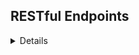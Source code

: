 ## RESTful Endpoints

<details close>


### Get a User


```http
GET /api/v1/users/:id
```

<details close>
<summary>  Details </summary>
<br>
    
Parameters: <br>
```
No Parameters
```

| Code | Description |
| :--- | :--- |
| 200 | `OK` |

Example Value:

```json

{
    "data": {
        "user_id": "1",
        "type": "user",
        "attributes": {
          "username": "user1",
          "password": "password",
          "city": "Denver",
          "state": "Colorado",
          "lat": 249.21,
          "long": 1,
          "hosted_events": [],
          "attending_events": [],
          "game_collection": []
        }
    }
}
```
| Code | Description |
| :--- | :--- |
| 404 | `Not found` |

Example Value:

```json

{
    "errors": [
      "message": "User not found"
    ]
}
```


</details>

---

### Get Events


```http
GET /api/v1/events
```

<details close>
<summary>  Details </summary>
<br>
    
Parameters: <br>
```
No Parameters
```

| Code | Description |
| :--- | :--- |
| 200 | `OK` |

Example Value:

```json

{
    "data": [
      {
        "event_id": "1",
        "type": "event",
        "attributes": {
          "date": "05/15/2022"
          "location": {
            "address": "202 S Pearl St",
            "city": "Denver",
            "state": "Colorado",
            "zip": "80209"
            "lat": 20.589,
            "long": 15.179,
          },
          "game_details": {
            "game_title": "Settlers of Catan",
            "game_description": "It is a game.",
            "category": "Strategy",
            "game_img_big": "https://gameimage.com.jpg",
            "game_img_thumb": "https://lilimage.com.jpg",
            "min_players": 2,
            "max_players": 6,
            "min_playtime": 50,
            "max_playtime": 180,
          },
          "attendees": [ 1, 2, 4],
          "host_id": 5,
          "event_description": "Playing Catan at my mom's house",
          "status": "Active"
        }
      },
      {
        "event_id": "2",
        "type": "event",
        "attributes": {
          "date": "05/17/2022"
          "location": {
            "address": "1579 Downing St",
            "city": "Denver",
            "state": "Colorado",
            "zip": "80206"
            "lat": 50,
            "long: 15.171,
          }
          "game_details": {
            "game_title": "Monopoly",
            "game_description": "Happy families.",
            "category": "Money",
            "game_img_big": "https://money.com.jpg",
            "game_img_thumb": "https://lilmoney.com.jpg",
            "min_players": 1,
            "max_players": 25,
            "min_playtime": 2000,
            "max_playtime": 8500,
          }
          "attendees": [ 1, 3, 4],
          "host_id": 2,
          "event_description": "Need pretext for divorcing my family.",
          "cancelled": false,
        }
      },
      ...
    ]
}
```
```
| Code | Description |
| :--- | :--- |
| 204 | `No content` |

Example Value:

```json

{
    "errors": [
      "message": "No events found"
    ]
}
```
</details>

---


### Get User Events


```http
GET /api/v1/users/:id/events/:id
```

<details close>
<summary>  Details </summary>
<br>
    
Parameters: <br>
```
No Parameters
```

| Code | Description |
| :--- | :--- |
| 200 | `OK` |

Example Value:

```json

{
    "data":  {
        "event_id": "1",
        "type": "event",
        "attributes": {
          "date": "05/15/2022"
          "location": {
            "address": "202 S Pearl St",
            "city": "Denver",
            "state": "Colorado",
            "zip": "80209"
            "lat": 20.589,
            "long": 15.179,
          },
        "game_details": {
          "game_title": "Settlers of Catan",
          "game_description": "It is a game.",
          "category": "Strategy",
          "game_img_big": "https://gameimage.com.jpg",
          "game_img_thumb": "https://lilimage.com.jpg",
          "min_players": 2,
          "max_players": 6,
          "min_playtime": 50,
          "max_playtime": 180
        },
        "attendees": [ 1, 2, 4],
        "host_id": 5,
        "event_description": "Playing Catan at my mom's house",
        "cancelled": false,
        }
      }
}
```
```
| Code | Description |
| :--- | :--- |
| 404 | `Not found` |

Example Value:

```json

{
    "errors": [
      "message": "Event not found"
    ]
}

```
</details>

---

### Post a New Event


```http
POST /api/v1/events
```

<details close>
<summary>  Details </summary>
<br>
    
Parameters: <br>
```
CONTENT_TYPE=application/json
```

| Code | Description |
| :--- | :--- |
| 201 | `CREATED` |

Example Value:

```json

{
    "data":  {
        "event_id": "1",
        "type": "event",
        "attributes": {
          "date": "05/15/2022"
          "location": {
            "address": "202 S Pearl St",
            "city": "Denver",
            "state": "Colorado",
            "zip": "80209"
            "lat": 20.589,
            "long": 15.179,
          },
        "game_details": {
          "game_title": "Settlers of Catan",
          "game_description": "It is a game.",
          "category": "Strategy",
          "game_img_big": "https://gameimage.com.jpg",
          "game_img_thumb": "https://lilimage.com.jpg",
          "min_players": 2,
          "max_players": 6,
          "min_playtime": 50,
          "max_playtime": 180
        },
        "attendees": [],
        "host_id": 5,
        "event_description": "Playing Catan at my mom's house",
        "cancelled": false,
        }
      }
}

```

| Code | Description |
| :--- | :--- |
| 422 | `Unprocessable Entity` |

Example Value:

```json

{
    "errors": [
      "message": "Variable depending on what's missing."
    ]
}
```
</details>

---

### Adding a User to an Event


```http
POST /api/v1/user_events
```

<details close>
<summary>  Details </summary>
<br>
    
Parameters: <br>
```
No Parameters
```

| Code | Description |
| :--- | :--- |
| 201 | `CREATED` |

Example Value:

```json

{
    "data":  {
        "event_id": "1",
        "type": "event",
        "attributes": {
          "date": "05/15/2022"
          "location": {
            "address": "202 S Pearl St",
            "city": "Denver",
            "state": "Colorado",
            "zip": "80209"
            "lat": 20.589,
            "long": 15.179,
          },
        "game_details": {
          "game_title": "Settlers of Catan",
          "game_description": "It is a game.",
          "category": "Strategy",
          "game_img_big": "https://gameimage.com.jpg",
          "game_img_thumb": "https://lilimage.com.jpg",
          "min_players": 2,
          "max_players": 6,
          "min_playtime": 50,
          "max_playtime": 180
        },
        "attendees": [2],
        "host_id": 5,
        "event_description": "Playing Catan at my mom's house",
        "cancelled": false,
        }
      }
}

```
| Code | Description |
| :--- | :--- |
| 404 | `Not found` |

Example Value:

```json

{
    "errors": [
      "message": "Event not found"
    ]
}
```

</details>

---

### Removing a User from an Event


```http
DELETE /api/v1/user_events
```

<details close>
<summary>  Details </summary>
<br>
     
Parameters: <br>
```
CONTENT_TYPE=application/json
```

| Code | Description |
| :--- | :--- |
| 204 | No Content |

Example Value:

```json
""
```
</details>

---

### Cancelling an Event

```http
PUT /api/v1/user_events
```

<details close>
<summary>  Details </summary>
<br>
     
Parameters: <br>
```
CONTENT_TYPE=application/json
```

| Code | Description |
| :--- | :--- |
| 202 | `ACCEPTED` |

Example Value:

```json

{
    "data":  {
        "event_id": "1",
        "type": "event",
        "attributes": {
          "date": "05/15/2022"
          "location": {
            "address": "202 S Pearl St",
            "city": "Denver",
            "state": "Colorado",
            "zip": "80209"
            "lat": 20.589,
            "long": 15.179,
          },
        "game_details": {
          "game_title": "Settlers of Catan",
          "game_description": "It is a game.",
          "category": "Strategy",
          "game_img_big": "https://gameimage.com.jpg",
          "game_img_thumb": "https://lilimage.com.jpg",
          "min_players": 2,
          "max_players": 6,
          "min_playtime": 50,
          "max_playtime": 180
        },
        "attendees": [2],
        "host_id": 5,
        "event_description": "Playing Catan at my mom's house",
        "cancelled": true,
        }
      }
}
```
</details>

---

### Updating an Event


```http
PATCH /api/v1/events/:id
```

<details close>
<summary>  Details </summary>
<br>
     
Parameters: <br>
```
CONTENT_TYPE=application/json
```

| Code | Description |
| :--- | :--- |
| 202 | `ACCEPTED` |

Example Value:

```json

{
    "data":  {
        "event_id": "1",
        "type": "event",
        "attributes": {
          "date": "05/15/2022"
          "location": {
            "address": "202 S Pearl St",
            "city": "Denver",
            "state": "Colorado",
            "zip": "80209"
            "lat": 20.589,
            "long": 15.179,
          },
        "game_details": {
          "game_title": "Settlers of Catan",
          "game_description": "It is a game.",
          "category": "Strategy",
          "game_img_big": "https://gameimage.com.jpg",
          "game_img_thumb": "https://lilimage.com.jpg",
          "min_players": 2,
          "max_players": 6,
          "min_playtime": 50,
          "max_playtime": 180
        },
        "attendees": [2],
        "host_id": 5,
        "event_description": "Playing Catan at my step-dad's house",
        "cancelled": false,
        }
      }
}
```
</details>

---
